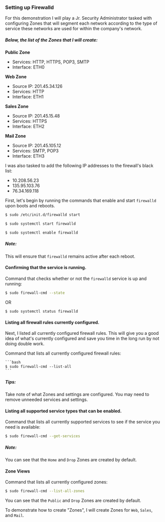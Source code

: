 ### Setting up Firewalld


For this demonstration I will play a Jr. Security Administrator tasked with configuring Zones that will segment each network according to the type of service these networks are used for within the company's network.

##### Below, the list of the Zones that I will create:


**Public Zone**

* Services: HTTP, HTTPS, POP3, SMTP
* Interface: ETH0



**Web Zone**

* Source IP: 201.45.34.126
* Services: HTTP
* Interface: ETH1



**Sales Zone**

* Source IP: 201.45.15.48
* Services: HTTPS
* Interface: ETH2



**Mail Zone**

* Source IP: 201.45.105.12
* Services: SMTP, POP3
* Interface: ETH3

I was also tasked to add the following IP addresses to the firewall's black list:

* 10.208.56.23
* 135.95.103.76
* 76.34.169.118


First, let's begin by running the commands that enable and start `firewalld` upon boots and reboots.

```bash
$ sudo /etc/init.d/firewalld start
```
```bash
$ sudo systemctl start firewalld
```
```bash
$ sudo systemctl enable firewalld
```

##### Note: 
This will ensure that `firewalld` remains active after each reboot.


#### Confirming that the service is running.


Command that checks whether or not the `firewalld` service is up and running:
 

```bash
$ sudo firewall-cmd --state
```
OR
```
$ sudo systemctl status firewalld
```


#### Listing all firewall rules currently configured.
 
Next, I listed all currently configured firewall rules. This will give you a good idea of what's currently configured and save you time in the long run by not doing double work.
 
Command that lists all currently configured firewall rules:
 
    ```bash
    $ sudo firewall-cmd --list-all
    ```
 
##### Tips: 

Take note of what Zones and settings are configured. You may need to remove unneeded services and settings.


#### Listing all supported service types that can be enabled.
 
Command that lists all currently supported services to see if the service you need is available:
 
```bash
$ sudo firewall-cmd --get-services
```
 
##### Note:

You can see that the `Home` and `Drop` Zones are created by default.


#### Zone Views
 
Command that lists all currently configured zones:
 
```bash
$ sudo firewall-cmd --list-all-zones
```

You can see that the `Public` and `Drop` Zones are created by default. 

To demonstrate how to create "Zones", I will create Zones for `Web`, `Sales`, and `Mail`.
